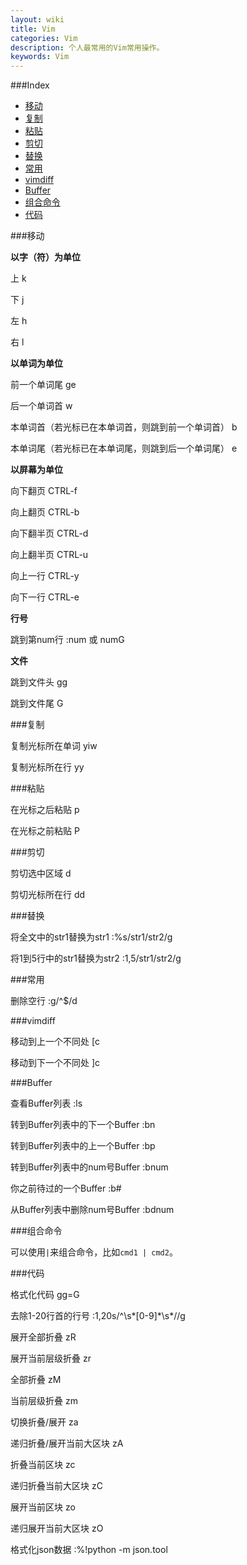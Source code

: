 ```yaml
---
layout: wiki
title: Vim
categories: Vim
description: 个人最常用的Vim常用操作。
keywords: Vim
---
```


###Index

* [移动](#移动)
* [复制](#复制)
* [粘贴](#粘贴)
* [剪切](#剪切)
* [替换](#替换)
* [常用](#常用)
* [vimdiff](#vimdiff)
* [Buffer](#buffer)
* [组合命令](#组合命令)
* [代码](#代码)

###移动

**以字（符）为单位**

上 k

下 j

左 h

右 l

**以单词为单位**

前一个单词尾 ge

后一个单词首 w

本单词首（若光标已在本单词首，则跳到前一个单词首） b

本单词尾（若光标已在本单词尾，则跳到后一个单词尾） e

**以屏幕为单位**

向下翻页 CTRL-f

向上翻页 CTRL-b

向下翻半页 CTRL-d

向上翻半页 CTRL-u

向上一行 CTRL-y

向下一行 CTRL-e

**行号**

跳到第num行 :num 或 numG

**文件**

跳到文件头 gg

跳到文件尾 G

###复制

复制光标所在单词 yiw

复制光标所在行 yy

###粘贴

在光标之后粘贴 p

在光标之前粘贴 P

###剪切

剪切选中区域 d

剪切光标所在行 dd

###替换

将全文中的str1替换为str1 :%s/str1/str2/g

将1到5行中的str1替换为str2 :1,5/str1/str2/g

###常用

删除空行 :g/^$/d

###vimdiff

移动到上一个不同处 [c

移动到下一个不同处 ]c

###Buffer

查看Buffer列表 :ls

转到Buffer列表中的下一个Buffer :bn

转到Buffer列表中的上一个Buffer :bp

转到Buffer列表中的num号Buffer :bnum

你之前待过的一个Buffer :b#

从Buffer列表中删除num号Buffer :bdnum

###组合命令

可以使用`|`来组合命令，比如`cmd1 | cmd2`。

###代码

格式化代码 gg=G

去除1-20行首的行号 :1,20s/^\\s\*[0-9]\*\\s\*//g

展开全部折叠 zR

展开当前层级折叠 zr

全部折叠 zM

当前层级折叠 zm

切换折叠/展开 za

递归折叠/展开当前大区块 zA

折叠当前区块 zc

递归折叠当前大区块 zC

展开当前区块 zo

递归展开当前大区块 zO

格式化json数据 :%!python -m json.tool
